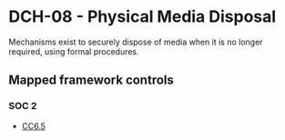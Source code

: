 # DCH-08 - Physical Media Disposal
Mechanisms exist to securely dispose of media when it is no longer required, using formal procedures. 
## Mapped framework controls
### SOC 2
- [CC6.5](../soc2/cc65.md)